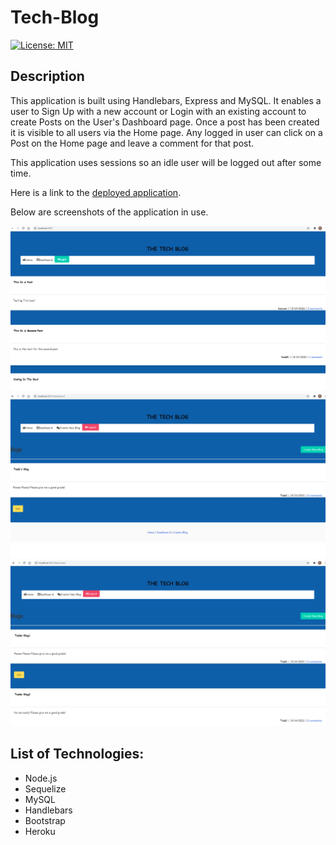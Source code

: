 # Tech-Blog

[![License: MIT](https://img.shields.io/badge/License-MIT-yellow.svg)](https://opensource.org/licenses/MIT)

## Description

This application is built using Handlebars, Express and MySQL. It enables a user to Sign Up with a new account or Login with an existing account to create Posts on the User's Dashboard page. Once a post has been created it is visible to all users via the Home page. Any logged in user can click on a Post on the Home page and leave a comment for that post. 

This application uses sessions so an idle user will be logged out after some time.

Here is a link to the [deployed application](https://rocky-citadel-71699.herokuapp.com/home).

Below are screenshots of the application in use.

![Screenshot](assets/Blog1.png)
![Screenshot](assets/Blog2.png)
![Screenshot](assets/Blog3.png)

## List of Technologies:
- Node.js
- Sequelize
- MySQL
- Handlebars
- Bootstrap
- Heroku